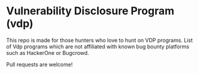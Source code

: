 # Vulnerability Disclosure Program (vdp) 

This repo is made for those hunters who love to hunt on VDP programs. 
List of Vdp programs which are not affiliated with known bug bounty platforms such as HackerOne or Bugcrowd.

Pull requests are welcome!

